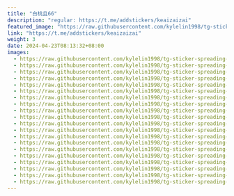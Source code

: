 ```yaml
---
title: "白桃且66"
description: "regular: https://t.me/addstickers/keaizaizai"
featured_image: "https://raw.githubusercontent.com/kylelin1998/tg-sticker-spreading-worldwide-images/main/img/3f17cf38-19f8-4239-b020-29811d0bed7e.jpg"
link: "https://t.me/addstickers/keaizaizai"
weight: 3
date: 2024-04-23T08:13:32+08:00
images:
  - https://raw.githubusercontent.com/kylelin1998/tg-sticker-spreading-worldwide-images/main/img/3f17cf38-19f8-4239-b020-29811d0bed7e.jpg
  - https://raw.githubusercontent.com/kylelin1998/tg-sticker-spreading-worldwide-images/main/img/34e46e87-5a0d-4e4a-983b-df47932e4856.jpg
  - https://raw.githubusercontent.com/kylelin1998/tg-sticker-spreading-worldwide-images/main/img/906713d6-16fc-4d66-9a73-6bcc22f319f5.jpg
  - https://raw.githubusercontent.com/kylelin1998/tg-sticker-spreading-worldwide-images/main/img/3f2d5485-9bfc-4b3d-89f6-18e91642c49f.jpg
  - https://raw.githubusercontent.com/kylelin1998/tg-sticker-spreading-worldwide-images/main/img/07fb6ef4-207a-4f4a-92d1-4075bfaf9ea6.jpg
  - https://raw.githubusercontent.com/kylelin1998/tg-sticker-spreading-worldwide-images/main/img/fca9a8eb-558b-4846-9bbf-3b9d82de79fb.jpg
  - https://raw.githubusercontent.com/kylelin1998/tg-sticker-spreading-worldwide-images/main/img/6339fdd4-c62a-4b00-a94d-6e01f046448c.jpg
  - https://raw.githubusercontent.com/kylelin1998/tg-sticker-spreading-worldwide-images/main/img/eaae9387-7d01-4497-97c2-eca4e5b927f9.jpg
  - https://raw.githubusercontent.com/kylelin1998/tg-sticker-spreading-worldwide-images/main/img/3fb5529f-7633-4449-a056-4a9b5617e0af.jpg
  - https://raw.githubusercontent.com/kylelin1998/tg-sticker-spreading-worldwide-images/main/img/6f696b86-32e1-4812-a9bb-0e68d95b98f3.jpg
  - https://raw.githubusercontent.com/kylelin1998/tg-sticker-spreading-worldwide-images/main/img/88e53795-ff60-4036-b01c-cc2ba2b95ee1.jpg
  - https://raw.githubusercontent.com/kylelin1998/tg-sticker-spreading-worldwide-images/main/img/2a212570-4fa8-4dc1-85c9-7203c566fe17.jpg
  - https://raw.githubusercontent.com/kylelin1998/tg-sticker-spreading-worldwide-images/main/img/409ff11d-2a68-4a49-84ed-8adfcab7b10e.jpg
  - https://raw.githubusercontent.com/kylelin1998/tg-sticker-spreading-worldwide-images/main/img/8d453621-2e2d-44b6-9493-be272646a7d2.jpg
  - https://raw.githubusercontent.com/kylelin1998/tg-sticker-spreading-worldwide-images/main/img/c6753e36-5bce-4aed-b9d9-8a3b08218b85.jpg
  - https://raw.githubusercontent.com/kylelin1998/tg-sticker-spreading-worldwide-images/main/img/e216a584-f246-42f9-adda-022c624ccc79.jpg
  - https://raw.githubusercontent.com/kylelin1998/tg-sticker-spreading-worldwide-images/main/img/1ec53a13-9440-4876-94b0-d1d4630574c8.jpg
  - https://raw.githubusercontent.com/kylelin1998/tg-sticker-spreading-worldwide-images/main/img/76d86bc1-4612-4891-b6a7-fc008b4f37f4.jpg
  - https://raw.githubusercontent.com/kylelin1998/tg-sticker-spreading-worldwide-images/main/img/46013154-bc7a-4073-bfb3-e83820bcc209.jpg
  - https://raw.githubusercontent.com/kylelin1998/tg-sticker-spreading-worldwide-images/main/img/7bd6fc0a-6386-4f84-a4e6-b0cf6ce59a2c.jpg
---
```

